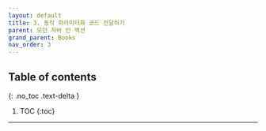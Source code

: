 ```yaml
---
layout: default
title: 3. 동작 파라미터화 코드 전달하기
parent: 모던 자바 인 액션
grand_parent: Books
nav_order: 3
---
```

## Table of contents
{: .no_toc .text-delta }

1. TOC
{:toc}
---
